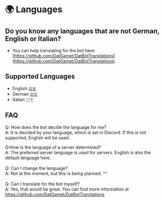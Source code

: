 # 🌍 Languages

## Do you know any languages that are not German, English or Italian?

* You can help translating for the bot here: [https://github.com/DatGamet/DatBotTranslations](https://github.com/DatGamet/DatBotTranslations)

## Supported Languages

* English [🇬🇧](https://emojipedia.org/de/flagge-vereinigtes-k%C3%B6nigreich)
* German [🇩🇪](https://emojipedia.org/de/flagge-deutschland)
* Italian 🇮🇹

## FAQ

Q: How does the bot decide the language for me?\
A: It is decided by your language, which is set in Discord. If this is not supported, English will be used.

Q:How is the language of a server determined?\
A: The preferred server language is used for servers. English is also the default language here.\
\
Q: Can I change the language?\
A: Not at the moment, but this is being planned. ^^\
\
Q: Can I translate for the bot myself?\
A: Yes, that would be great. You can find more information at https://github.com/DatGamet/DatBotTranslations
